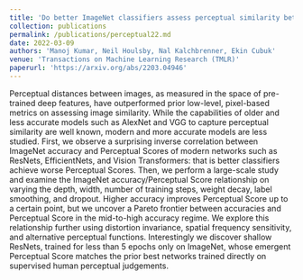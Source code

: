 ```yaml
---
title: 'Do better ImageNet classifiers assess perceptual similarity better?'
collection: publications
permalink: /publications/perceptual22.md
date: 2022-03-09
authors: 'Manoj Kumar, Neil Houlsby, Nal Kalchbrenner, Ekin Cubuk'
venue: 'Transactions on Machine Learning Research (TMLR)'
paperurl: 'https://arxiv.org/abs/2203.04946'
---
```


Perceptual distances between images, as measured in the space of pre-trained deep features, have outperformed prior low-level, pixel-based metrics on assessing image similarity. While the capabilities of older and less accurate models such as AlexNet and VGG to capture perceptual similarity are well known, modern and more accurate models are less studied. First, we observe a surprising inverse correlation between ImageNet accuracy and Perceptual Scores of modern networks such as ResNets, EfficientNets, and Vision Transformers: that is better classifiers achieve worse Perceptual Scores. Then, we perform a large-scale study and examine the ImageNet accuracy/Perceptual Score relationship on varying the depth, width, number of training steps, weight decay, label smoothing, and dropout. Higher accuracy improves Perceptual Score up to a certain point, but we uncover a Pareto frontier between accuracies and Perceptual Score in the mid-to-high accuracy regime. We explore this relationship further using distortion invariance, spatial frequency sensitivity, and alternative perceptual functions. Interestingly we discover shallow ResNets, trained for less than 5 epochs only on ImageNet, whose emergent Perceptual Score matches the prior best networks trained directly on supervised human perceptual judgements.
